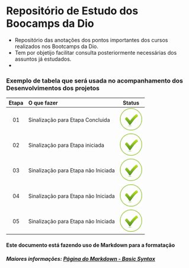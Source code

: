 # Repositório de Estudo dos Boocamps da Dio
 - Repositório das anotações dos pontos importantes dos cursos realizados nos Bootcamps da Dio.
 - Tem por objetijo facilitar consulta posteriormente necessárias dos assuntos já estudados.
 - 

### Exemplo de tabela que será usada no acompanhamento dos Desenvolvimentos dos projetos
|Etapa | O que fazer     | Status |
|:----:|:-----------------|:------:|
|  01  | Sinalização para Etapa Concluida  |<img src="img/ok.png" alt="OK" width="60" height="60"/>|
|  02  | Sinalização para Etapa iniciada |<img src="img/ok.png" alt="0k" width="60" height="60"/>|
|  03  | Sinalização para Etapa não Iniciada|<img src="img/ok.png" alt="Ok" width="60" height="60"/>|
|  04  | Sinalização para Etapa não Iniciada |<img src="img/ok.png" alt="OK" width="60" height="60"/>|
|  05  | Sinalização para Etapa não Iniciada |<img src="img/ok.png" alt="Ok" width="60" height="60"/>|



#### Este documento está fazendo uso de Markdown para a formatação
##### Maiores informações: [Página do Markdown - Basic Syntax](https://www.markdownguide.org/basic-syntax/)

